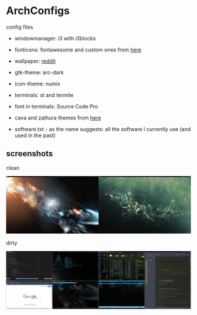# ArchConfigs
config files
* windowmanager: i3 with i3blocks
* fonticons: fontawesome and custom ones from [here](http://kumarcode.com/Colorful-i3/)
* wallpaper: [reddit](http://https://www.reddit.com/r/StarWars/comments/idvjce/literally_every_star_wars_character_in_one_single/)
* gtk-theme: arc-dark
* icon-theme: numix
* terminals: st and termite
* font in terminals: Source Code Pro
* cava and zathura themes from [here](urxvt://github.com/lokesh-krishna/dotfiles)

* software.txt - as the name suggests: all the software I currently use (and
  used in the past)


screenshots
-----------

clean

![Clean Desktop](screenshots/clean.jpg)

dirty

![Dirty Desktop](screenshots/fakedirty.jpg)
